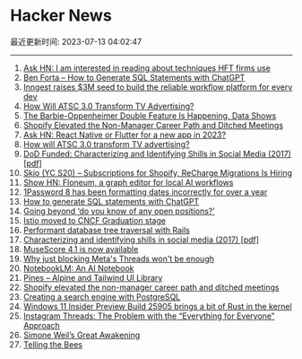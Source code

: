 # Hacker News

最近更新时间: 2023-07-13 04:02:47

--- 
1. [Ask HN: I am interested in reading about techniques HFT firms use](https://news.ycombinator.com/item?id=36697191) 
2. [Ben Forta – How to Generate SQL Statements with ChatGPT](https://forta.com/2023/07/10/how-to-generate-sql-statements-with-chatgpt/) 
3. [Inngest raises $3M seed to build the reliable workflow platform for every dev](https://www.inngest.com/blog/announcing-inngest-seed-financing) 
4. [How Will ATSC 3.0 Transform TV Advertising?](https://www.msn.com/en-us/news/technology/how-will-atsc-30-transform-tv-advertising/ar-AA1dGfvZ) 
5. [The Barbie-Oppenheimer Double Feature Is Happening, Data Shows](https://www.bnnbloomberg.ca/the-barbie-oppenheimer-double-feature-is-really-happening-data-shows-1.1944290) 
6. [Shopify Elevated the Non-Manager Career Path and Ditched Meetings](https://creatoreconomy.so/p/kaz-coo-shopify-craft-and-no-meetings) 
7. [Ask HN: React Native or Flutter for a new app in 2023?](https://news.ycombinator.com/item?id=36698482) 
8. [How will ATSC 3.0 transform TV advertising?](https://www.msn.com/en-us/news/technology/how-will-atsc-30-transform-tv-advertising/ar-AA1dGfvZ) 
9. [DoD Funded: Characterizing and Identifying Shills in Social Media (2017) [pdf]](http://sbp-brims.org/2017/proceedings/papers/ShortPapers/CharacterizingandIdentifying.pdf) 
10. [Skio (YC S20) – Subscriptions for Shopify, ReCharge Migrations Is Hiring](https://skio.com/careers/) 
11. [Show HN: Floneum, a graph editor for local AI workflows](https://floneum.com/blog/anouncing_floneum/) 
12. [1Password 8 has been formatting dates incorrectly for over a year](https://1password.community/discussion/131071/incorrect-date-format) 
13. [How to generate SQL statements with ChatGPT](https://forta.com/2023/07/10/how-to-generate-sql-statements-with-chatgpt/) 
14. [Going beyond ‘do you know of any open positions?’](https://www.dewanahmed.com/do-you-know-of-any-open-positions/) 
15. [Istio moved to CNCF Graduation stage](https://github.com/cncf/toc/commit/25b2ead46d56e3c39d48a6a87e3c558c2120d179) 
16. [Performant database tree traversal with Rails](https://planetscale.com/blog/performant-database-tree-traversal-with-rails) 
17. [Characterizing and identifying shills in social media (2017) [pdf]](http://sbp-brims.org/2017/proceedings/papers/ShortPapers/CharacterizingandIdentifying.pdf) 
18. [MuseScore 4.1 is now available](https://musescore.org/en/4.1) 
19. [Why just blocking Meta's Threads won't be enough](https://privacy.thenexus.today/just-blocking-threads-isnt-enough/) 
20. [NotebookLM: An AI Notebook](https://blog.google/technology/ai/notebooklm-google-ai/) 
21. [Pines – Alpine and Tailwind UI Library](https://devdojo.com/pines) 
22. [Shopify elevated the non-manager career path and ditched meetings](https://creatoreconomy.so/p/kaz-coo-shopify-craft-and-no-meetings) 
23. [Creating a search engine with PostgreSQL](https://xata.io/blog/postgres-full-text-search-engine) 
24. [Windows 11 Insider Preview Build 25905 brings a bit of Rust in the kernel](https://blogs.windows.com/windows-insider/2023/07/12/announcing-windows-11-insider-preview-build-25905/) 
25. [Instagram Threads: The Problem with the “Everything for Everyone” Approach](https://thisisunpacked.substack.com/p/instagram-threads-the-problem-with) 
26. [Simone Weil’s Great Awakening](https://www.newstatesman.com/ideas/2023/07/simone-weil-great-awakening-wolfram-eilenberger) 
27. [Telling the Bees](https://en.wikipedia.org/wiki/Telling_the_bees) 
